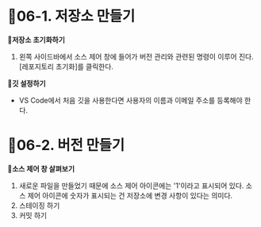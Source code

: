 
# 🚟06-1. 저장소 만들기

**🚠저장소 초기화하기**
1. 왼쪽 사이드바에서 소스 제어 창에 들어가 버전 관리와 관련된 명령이 이루어 진다. [레포지토리 초기화]를 클릭한다.

**🚠깃 설정하기**
- VS Code에서 처음 깃을 사용한다면 사용자의 이름과 이메일 주소를 등록해야 한다.

# 🚟06-2. 버전 만들기

**🚠소스 제어 창 살펴보기**
1. 새로운 파일을 만들었기 때문에 소스 제어 아이콘에는 '1'이라고 표시되어 있다. 소스 제어 아이콘에 숫자가 표시되는 건 저장소에 변경 사항이 있다는 의미다.
2. 스테이징 하기
3. 커밋 하기

<!-- test 커밋 -->
